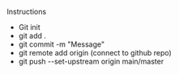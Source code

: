 Instructions 


- Git init
- git add .
- git commit -m "Message"
- git remote add origin (connect to github repo)
- git push --set-upstream origin main/master